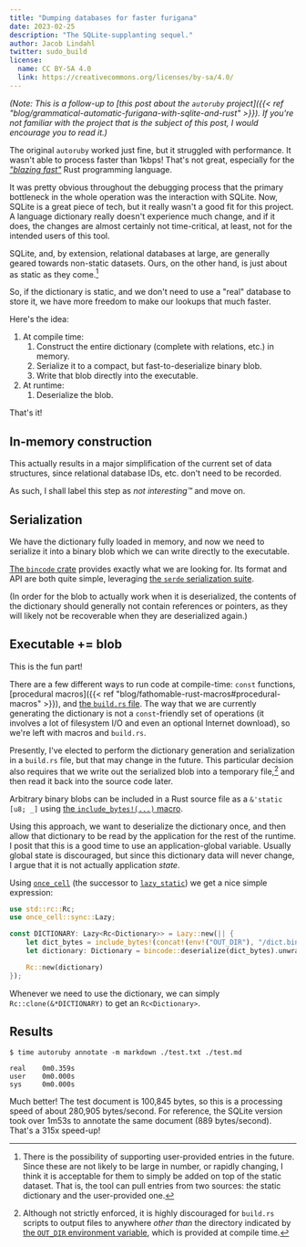 ```yaml
---
title: "Dumping databases for faster furigana"
date: 2023-02-25
description: "The SQLite-supplanting sequel."
author: Jacob Lindahl
twitter: sudo_build
license:
  name: CC BY-SA 4.0
  link: https://creativecommons.org/licenses/by-sa/4.0/
---
```


_(Note: This is a follow-up to [this post about the `autoruby` project]({{< ref "blog/grammatical-automatic-furigana-with-sqlite-and-rust" >}}). If you're not familiar with the project that is the subject of this post, I would encourage you to read it.)_

The original `autoruby` worked just fine, but it struggled with performance. It wasn't able to process faster than 1kbps! That's not great, especially for the [_"blazing fast"_](https://www.youtube.com/watch?v=1M9hPXg-bFM) Rust programming language.

It was pretty obvious throughout the debugging process that the primary bottleneck in the whole operation was the interaction with SQLite. Now, SQLite is a great piece of tech, but it really wasn't a good fit for this project. A language dictionary really doesn't experience much change, and if it does, the changes are almost certainly not time-critical, at least, not for the intended users of this tool.

SQLite, and, by extension, relational databases at large, are generally geared towards non-static datasets. Ours, on the other hand, is just about as static as they come.[^user_changes]

[^user_changes]: There is the possibility of supporting user-provided entries in the future. Since these are not likely to be large in number, or rapidly changing, I think it is acceptable for them to simply be added on top of the static dataset. That is, the tool can pull entries from two sources: the static dictionary and the user-provided one.

So, if the dictionary is static, and we don't need to use a "real" database to store it, we have more freedom to make our lookups that much faster.

Here's the idea:

1. At compile time:
   1. Construct the entire dictionary (complete with relations, etc.) in memory.
   2. Serialize it to a compact, but fast-to-deserialize binary blob.
   3. Write that blob directly into the executable.
2. At runtime:
   1. Deserialize the blob.

That's it!

## In-memory construction

This actually results in a major simplification of the current set of data structures, since relational database IDs, etc. don't need to be recorded.

As such, I shall label this step as _not interesting&trade;_ and move on.

## Serialization

We have the dictionary fully loaded in memory, and now we need to serialize it into a binary blob which we can write directly to the executable.

[The `bincode` crate](https://crates.io/crates/bincode) provides exactly what we are looking for. Its format and API are both quite simple, leveraging [the `serde` serialization suite](https://serde.rs/).

(In order for the blob to actually work when it is deserialized, the contents of the dictionary should generally not contain references or pointers, as they will likely not be recoverable when they are deserialized again.)

## Executable += blob

This is the fun part!

There are a few different ways to run code at compile-time: `const` functions, [procedural macros]({{< ref "blog/fathomable-rust-macros#procedural-macros" >}}), and [the `build.rs` file](https://doc.rust-lang.org/cargo/reference/build-scripts.html). The way that we are currently generating the dictionary is not a `const`-friendly set of operations (it involves a lot of filesystem I/O and even an optional Internet download), so we're left with macros and `build.rs`.

Presently, I've elected to perform the dictionary generation and serialization in a `build.rs` file, but that may change in the future. This particular decision also requires that we write out the serialized blob into a temporary file,[^out_dir] and then read it back into the source code later.

[^out_dir]: Although not strictly enforced, it is highly discouraged for `build.rs` scripts to output files to anywhere _other than_ the directory indicated by [the `OUT_DIR` environment variable](https://doc.rust-lang.org/cargo/reference/environment-variables.html#environment-variables-cargo-sets-for-build-scripts), which is provided at compile time.

Arbitrary binary blobs can be included in a Rust source file as a `&'static [u8; _]` using [the `include_bytes!(...)` macro](https://doc.rust-lang.org/std/macro.include_bytes.html).

Using this approach, we want to deserialize the dictionary once, and then allow that dictionary to be read by the application for the rest of the runtime. I posit that this is a good time to use an application-global variable. Usually global state is discouraged, but since this dictionary data will never change, I argue that it is not actually application _state_.

Using [`once_cell`](https://crates.io/crates/once_cell) (the successor to [`lazy_static`](https://crates.io/crates/lazy_static)) we get a nice simple expression:

```rust
use std::rc::Rc;
use once_cell::sync::Lazy;

const DICTIONARY: Lazy<Rc<Dictionary>> = Lazy::new(|| {
    let dict_bytes = include_bytes!(concat!(env!("OUT_DIR"), "/dict.bin"));
    let dictionary: Dictionary = bincode::deserialize(dict_bytes).unwrap();

    Rc::new(dictionary)
});
```

Whenever we need to use the dictionary, we can simply `Rc::clone(&*DICTIONARY)` to get an `Rc<Dictionary>`.

## Results

```text
$ time autoruby annotate -m markdown ./test.txt ./test.md

real    0m0.359s
user    0m0.000s
sys     0m0.000s
```

Much better! The test document is 100,845 bytes, so this is a processing speed of about 280,905 bytes/second. For reference, the SQLite version took over 1m53s to annotate the same document (889 bytes/second). That's a 315x speed-up!
